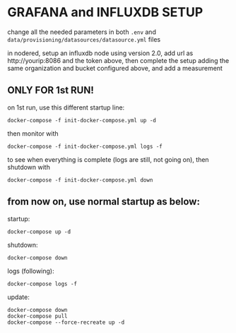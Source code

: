 # GRAFANA and INFLUXDB SETUP

change all the needed parameters in both `.env` and `data/provisioning/datasources/datasource.yml` files

in nodered, setup an influxdb node using version 2.0, add url as http://yourip:8086 and the token above, then complete the setup adding the same organization and bucket configured above, and add a measurement

## ONLY FOR 1st RUN!

on 1st run, use this different startup line:

    docker-compose -f init-docker-compose.yml up -d

then monitor with

    docker-compose -f init-docker-compose.yml logs -f

to see when everything is complete (logs are still, not going on), then shutdown with

    docker-compose -f init-docker-compose.yml down

## from now on, use normal startup as below:

startup:

    docker-compose up -d

shutdown:

    docker-compose down

logs (following):

    docker-compose logs -f

update:

    docker-compose down
    docker-compose pull
    docker-compose --force-recreate up -d
